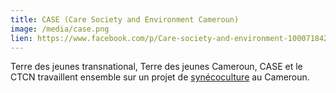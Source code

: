 ```yaml
---
title: CASE (Care Society and Environment Cameroun)
image: /media/case.png
lien: https://www.facebook.com/p/Care-society-and-environment-100071842124799/
---
```

Terre des jeunes transnational, Terre des jeunes Cameroun, CASE et le CTCN travaillent ensemble sur un projet de [synécoculture](/synecoculture/) au Cameroun.
